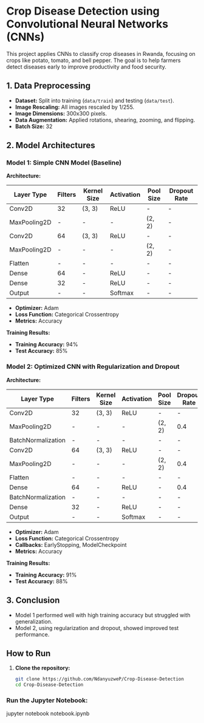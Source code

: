 # Crop Disease Detection using Convolutional Neural Networks (CNNs)

This project applies CNNs to classify crop diseases in Rwanda, focusing on crops like potato, tomato, and bell pepper. The goal is to help farmers detect diseases early to improve productivity and food security.

## 1. Data Preprocessing

- **Dataset:** Split into training (`data/train`) and testing (`data/test`).
- **Image Rescaling:** All images rescaled by 1/255.
- **Image Dimensions:** 300x300 pixels.
- **Data Augmentation:** Applied rotations, shearing, zooming, and flipping.
- **Batch Size:** 32

## 2. Model Architectures

### Model 1: Simple CNN Model (Baseline)

**Architecture:**

| Layer Type   | Filters | Kernel Size | Activation | Pool Size | Dropout Rate |
|-------------|---------|-------------|------------|-----------|--------------|
| Conv2D      | 32      | (3, 3)      | ReLU       | -         | -            |
| MaxPooling2D| -       | -           | -          | (2, 2)    | -            |
| Conv2D      | 64      | (3, 3)      | ReLU       | -         | -            |
| MaxPooling2D| -       | -           | -          | (2, 2)    | -            |
| Flatten     | -       | -           | -          | -         | -            |
| Dense       | 64      | -           | ReLU       | -         | -            |
| Dense       | 32      | -           | ReLU       | -         | -            |
| Output      | -       | -           | Softmax    | -         | -            |

- **Optimizer:** Adam
- **Loss Function:** Categorical Crossentropy
- **Metrics:** Accuracy

**Training Results:**

- **Training Accuracy:** 94%
- **Test Accuracy:** 85%

### Model 2: Optimized CNN with Regularization and Dropout

**Architecture:**

| Layer Type         | Filters | Kernel Size | Activation | Pool Size | Dropout Rate | Regularization |
|--------------------|---------|-------------|------------|-----------|--------------|----------------|
| Conv2D             | 32      | (3, 3)      | ReLU       | -         | -            | L2(0.001)      |
| MaxPooling2D       | -       | -           | -          | (2, 2)    | 0.4          | -              |
| BatchNormalization | -       | -           | -          | -         | -            | -              |
| Conv2D             | 64      | (3, 3)      | ReLU       | -         | -            | L2(0.001)      |
| MaxPooling2D       | -       | -           | -          | (2, 2)    | 0.4          | -              |
| Flatten            | -       | -           | -          | -         | -            | -              |
| Dense              | 64      | -           | ReLU       | -         | 0.4          | L2(0.001)      |
| BatchNormalization | -       | -           | -          | -         | -            | -              |
| Dense              | 32      | -           | ReLU       | -         | -            | L2(0.001)      |
| Output             | -       | -           | Softmax    | -         | -            | -              |

- **Optimizer:** Adam
- **Loss Function:** Categorical Crossentropy
- **Callbacks:** EarlyStopping, ModelCheckpoint
- **Metrics:** Accuracy

**Training Results:**

- **Training Accuracy:** 91%
- **Test Accuracy:** 88%

## 3. Conclusion

- Model 1 performed well with high training accuracy but struggled with generalization.
- Model 2, using regularization and dropout, showed improved test performance.

## How to Run

1. **Clone the repository:**
   ```bash
   git clone https://github.com/NdanyuzweP/Crop-Disease-Detection
   cd Crop-Disease-Detection


### Run the Jupyter Notebook:
jupyter notebook notebook.ipynb

